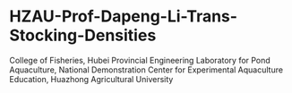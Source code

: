 # HZAU-Prof-Dapeng-Li-Trans-Stocking-Densities
College of Fisheries, Hubei Provincial Engineering Laboratory for Pond Aquaculture, National Demonstration Center for Experimental Aquaculture Education, Huazhong Agricultural University
